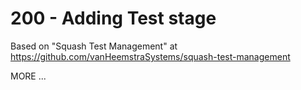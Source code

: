 # 200 - Adding Test stage

Based on "Squash Test Management" at https://github.com/vanHeemstraSystems/squash-test-management

MORE ...
